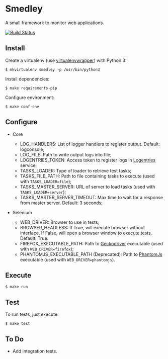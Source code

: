 Smedley
=======

A small framework to monitor web applications.

[![Build Status](https://travis-ci.org/luizrabachini/smedley.svg?branch=master)](https://travis-ci.org/luizrabachini/smedley)


Install
-------

Create a virtualenv (use [virtualenvwrapper](https://virtualenvwrapper.readthedocs.org/en/latest/)) with Python 3:

    $ mkvirtualenv smedley -p /usr/bin/python3

Install dependencies:

    $ make requirements-pip

Configure environment:

	$ make conf-env


Configure
---------

- Core

	- LOG_HANDLERS: List of logger handlers to register output. Default: logconsole;
	- LOG_FILE: Path to write output logs into file;
	- LOGENTRIES_TOKEN: Access token to register logs in [Logentries](https://logentries.com/) service;
	- TASKS_LOADER: Type of loader to retrieve test tasks;
	- TASKS_FILE_PATH: Path to file containing tasks to execute (used with `TASKS_LOADER=file`);
	- TASKS_MASTER_SERVER: URL of server to load tasks (used with `TASKS_LOADER=server`);
	- TASKS_MASTER_SERVER_TIMEOUT: Max time to wait for a response from master server. Default: 3 seconds;

- Selenium

	- WEB_DRIVER: Browser to use in tests;
	- BROWSER_HEADLESS: If True, will execute browser without interface. If False, will open a browser window to execute tests. Default: True.
	- FIREFOX_EXECUTABLE_PATH: Path to [Geckodriver](https://github.com/mozilla/geckodriver) executable (used with `WEB_DRIVER=firefox`);
	- PHANTOMJS_EXECUTABLE_PATH (Deprecated): Path to [PhantomJs](http://phantomjs.org/) executable (used with `WEB_DRIVER=phantomjs`).


Execute
-------

	$ make run


Test
----

To run tests, just execute:

    $ make test


To Do
-----

- Add integration tests.
